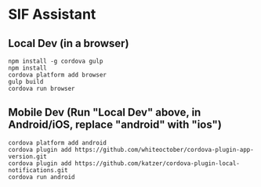 # SIF Assistant

## Local Dev (in a browser)

```
npm install -g cordova gulp
npm install
cordova platform add browser
gulp build
cordova run browser
```

## Mobile Dev (Run "Local Dev" above, in Android/iOS, replace "android" with "ios")

```
cordova platform add android
cordova plugin add https://github.com/whiteoctober/cordova-plugin-app-version.git
cordova plugin add https://github.com/katzer/cordova-plugin-local-notifications.git
cordova run android
```